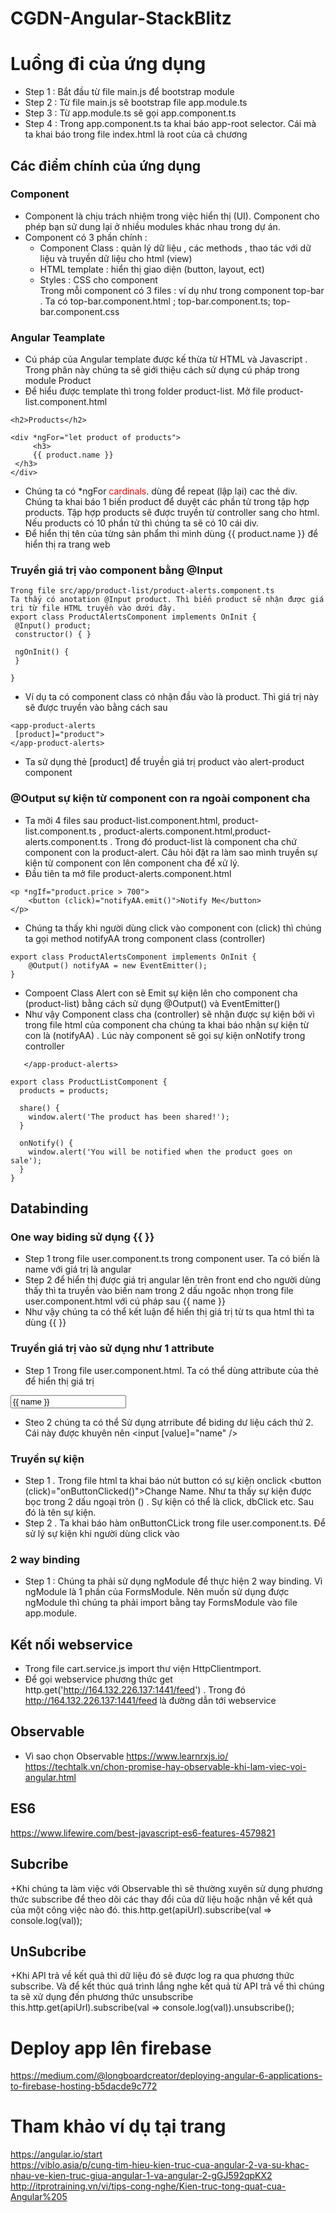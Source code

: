 # CGDN-Angular-StackBlitz


# Luồng đi của ứng dụng
+ Step 1 : Bắt đầu từ file main.js để bootstrap module
+ Step 2 : Từ file main.js sẽ bootstrap file app.module.ts
+ Step 3 : Từ app.module.ts sẽ gọi app.component.ts
+ Step 4 : Trong app.component.ts ta khai báo app-root selector. Cái mà ta khai báo trong file index.html
là root của cả chương 

## Các điểm chính của ứng dụng
### Component
- Component là chịu trách nhiệm trong việc hiển thị (UI). Component cho phép bạn sử dung lại ở nhiều modules khác nhau trong dự án. 
- Component có 3 phần chính :
  + Component Class : quản lý dữ liệu , các methods , thao tác với dữ liệu và truyền dữ liệu cho html (view)
  + HTML template   : hiển thị giao diện (button, layout, ect)
  + Styles          : CSS cho component <br>
Trong mỗi component có 3 files : ví dụ như trong component top-bar . Ta có top-bar.component.html ; top-bar.component.ts; top-bar.component.css
### Angular Teamplate
- Cú pháp của Angular template được kế thừa từ HTML và Javascript . Trong phân này chúng ta sẽ giới thiệu cách sử dụng cú pháp trong module Product 
- Để hiểu được template thì trong folder product-list. Mở file product-list.component.html 
 ```
 <h2>Products</h2>

 <div *ngFor="let product of products">
      <h3>
      {{ product.name }}
  </h3>
 </div>
 ```
 + Chúng ta có *ngFor <span style="color:red">cardinals</span>. dùng để repeat (lập lại) cac thẻ div. Chúng ta khai báo 1 biến product để duyệt các phần tử trong tập hợp  products. Tập hợp products sẽ được truyền từ controller sang cho html. Nếu products có 10 phần tử thì chúng ta sẽ có 10 cái div.
 + Để hiển thị tên của từng sản phẩm thi mình dùng {{ product.name }} để hiển thị ra trang web
### Truyền giá trị vào component bằng @Input
 
 ```
Trong file src/app/product-list/product-alerts.component.ts
Ta thấy có anotation @Input product. Thì biến product sẽ nhận được giá trị từ file HTML truyền vào dưới đây.
export class ProductAlertsComponent implements OnInit {
  @Input() product;
  constructor() { }

  ngOnInit() {
  }

}
 ```
 + Ví dụ ta có component class có nhận đầu vào là product. Thì giá trị này sẽ được truyền vào bằng cách sau
 ```
<app-product-alerts
  [product]="product">
</app-product-alerts>
 ```
 + Ta sử dụng thẻ [product] để truyền giá trị product vào alert-product component 
### @Output  sự kiện từ component con ra ngoài component cha
+ Ta mởi 4 files sau product-list.component.html, product-list.component.ts , product-alerts.component.html,product-alerts.component.ts . Trong đó product-list là component cha chứ component con la product-alert. Câu hỏi đặt ra làm sao mình truyền sự kiện từ component con lên component cha để xử lý. <br>
+ Đầu tiên ta mở file  product-alerts.component.html
```
<p *ngIf="product.price > 700">
    <button (click)="notifyAA.emit()">Notify Me</button>
</p>
```
+ Chúng ta thấy khi người dùng click vào component con (click) thì chúng ta gọi method notifyAA trong component class (controller)
```
export class ProductAlertsComponent implements OnInit {
    @Output() notifyAA = new EventEmitter();
}
```
+ Compoent Class Alert con sẽ Emit sự kiện lên cho component cha (product-list) bằng cách sử dụng @Output() và EventEmitter()
+ Như vậy Component class cha (controller) sẽ nhận được sự kiện bởi vì trong file html của component cha chúng ta khai báo nhận sự kiện từ con là (notifyAA) . Lúc này component sẽ gọi sự kiện onNotify trong controller
```<app-product-alerts [product]="product" (notifyAA)="onNotify()">
   </app-product-alerts>
```
```
export class ProductListComponent {
  products = products;

  share() {
    window.alert('The product has been shared!');
  }

  onNotify() {
    window.alert('You will be notified when the product goes on sale');
  }
}
```

## Databinding
### One way biding sử dụng {{ }}
+ Step 1 trong file user.component.ts trong component user. Ta có biến là name với giá trị
là angular
+ Step 2 để hiển thị được giá trị angular lên trên front end cho người dùng thấy thì ta
truyền vào biến nam trong 2 dấu ngoăc nhọn trong file user.component.html với cú 
 pháp sau {{ name }} 
+ Như vậy chúng ta có thể kết luận để hiển thị giá trị từ ts qua html thì ta dùng {{ }}
### Truyền giá trị vào sử dụng như 1 attribute
+ Step 1
Trong file user.component.html. Ta có thể dùng attribute của thẻ để hiển thị giá trị
<input value="{{ name }}" />

+ Steo 2 chúng ta có thể Sử dụng atrribute để biding dư liệu cách thứ 2. Cái này được khuyên nên 
<input [value]="name" />

### Truyền sự kiện
+ Step 1 . Trong file html ta khai báo nút button có sự kiện onclick <button (click)="onButtonClicked()">Change Name</button>. Như ta thấy sự kiện được bọc trong 2 dấu ngoại tròn () .
Sự kiện có thể là click, dbClick etc. Sau đó là tên sự kiện.
+ Step 2 . Ta khai báo hàm onButtonCLick trong file user.component.ts. Để sử lý sự kiện khi người dùng click vào 
### 2 way binding
+ Step 1 : Chúng ta phải sử dụng ngModule để thực hiện 2 way binding. Vì ngModule là 1 phần của FormsModule. Nên muốn sử dụng được 
ngModule thì chúng ta phải import bằng tay FormsModule vào file app.module.

## Kết nối webservice
+ Trong file cart.service.js import thư viện HttpClientmport.
+ Để gọi webservice phương thức get http.get('http://164.132.226.137:1441/feed') . Trong đó http://164.132.226.137:1441/feed là đường dẫn tới webservice
## Observable
+ Vì sao chọn Observable 
https://www.learnrxjs.io/
https://techtalk.vn/chon-promise-hay-observable-khi-lam-viec-voi-angular.html
## ES6
https://www.lifewire.com/best-javascript-es6-features-4579821
## Subcribe
+Khi chúng ta làm việc với Observable thì sẽ thường xuyên sử dụng phương thức subscribe để theo dõi các thay đổi của dữ liệu hoặc nhận về kết quả của một công việc nào đó. 
this.http.get(apiUrl).subscribe(val => console.log(val));
## UnSubcribe
+Khi API trả về kết quả thì dữ liệu đó sẽ được log ra qua phương thức subscribe. Và để kết thúc quá trình lắng nghe kết quả từ API trả về thì chúng ta sẽ xử dụng đến phương thức unsubscribe
this.http.get(apiUrl).subscribe(val => console.log(val)).unsubscribe();

# Deploy app lên firebase
 https://medium.com/@longboardcreator/deploying-angular-6-applications-to-firebase-hosting-b5dacde9c772

# Tham khảo ví dụ tại trang 
https://angular.io/start <br>
https://viblo.asia/p/cung-tim-hieu-kien-truc-cua-angular-2-va-su-khac-nhau-ve-kien-truc-giua-angular-1-va-angular-2-gGJ592qpKX2 <br>
http://itprotraining.vn/vi/tips-cong-nghe/Kien-truc-tong-quat-cua-Angular%205 <br>

